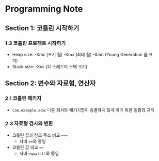 # Programming Note

## Section 1: 코틀린 시작하기

### 1.3 코틀린 프로젝트 시작하기

- Heap size: -Xms (초기 힙) -Xmx (최대 힙) -Xmn (Young Generation 힙 크기)
- Stack size: -Xss (각 스레드의 스택 크기)

## Section 2: 변수와 자료형, 연산자

### 2.1 코틀린 패키지

- `com.example.edu`: 다른 회사와 패키지명이 충돌하지 않게 하기 위한 일종의 규칙

### 2.3 자료형 검사와 변환

- 코틀린 값과 참조 주소 비교 `===`
  - 자바 `==`와 동일
- 코틀린 값 비교 `==`
  - 자바 `equals()`와 동일
